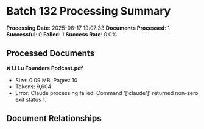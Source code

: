 # Batch 132 Processing Summary

**Processing Date**: 2025-08-17 19:07:33
**Documents Processed**: 1
**Successful**: 0
**Failed**: 1
**Success Rate**: 0.0%

## Processed Documents

❌ **Li Lu Founders Podcast.pdf**
   - Size: 0.09 MB, Pages: 10
   - Tokens: 9,604
   - Error: Claude processing failed: Command '['claude']' returned non-zero exit status 1.

## Document Relationships
